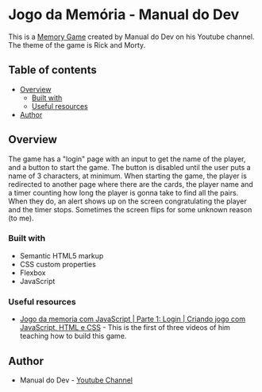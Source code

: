 # Jogo da Memória - Manual do Dev

This is a [Memory Game](https://wiklyn.github.io/memory-game---manual-do-dev/) created by Manual do Dev on his Youtube channel. The theme of the game is Rick and Morty.

## Table of contents

- [Overview](#overview)
  - [Built with](#built-with)
  - [Useful resources](#useful-resources)
- [Author](#author)

## Overview

The game has a "login" page with an input to get the name of the player, and a button to start the game. The button is disabled until the user puts a name of 3 characters, at minimum. When starting the game, the player is redirected to another page where there are the cards, the player name and a timer counting how long the player is gonna take to find all the pairs. When they do, an alert shows up on the screen congratulating the player and the timer stops. Sometimes the screen flips for some unknown reason (to me).

### Built with

- Semantic HTML5 markup
- CSS custom properties
- Flexbox
- JavaScript

### Useful resources

- [Jogo da memoria com JavaScript | Parte 1: Login | Criando jogo com JavaScript, HTML e CSS](https://youtu.be/NV88N1r2Qkg) - This is the first of three videos of him teaching how to build this game.

## Author

- Manual do Dev - [Youtube Channel](https://www.youtube.com/@ManualdoDev/featured)
